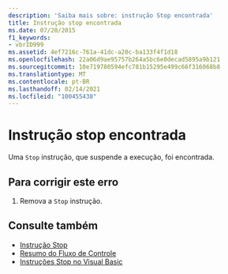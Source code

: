 ```yaml
---
description: 'Saiba mais sobre: instrução Stop encontrada'
title: Instrução stop encontrada
ms.date: 07/20/2015
f1_keywords:
- vbrID999
ms.assetid: 4ef7216c-761a-41dc-a20c-ba133f4f1d18
ms.openlocfilehash: 22a06d9ae95757b264a5bc6e0decad5895a9b121
ms.sourcegitcommit: 10e719780594efc781b15295e499c66f316068b8
ms.translationtype: MT
ms.contentlocale: pt-BR
ms.lasthandoff: 02/14/2021
ms.locfileid: "100455438"
---
```

# <a name="stop-statement-encountered"></a>Instrução stop encontrada

Uma `Stop` instrução, que suspende a execução, foi encontrada.  
  
## <a name="to-correct-this-error"></a>Para corrigir este erro  
  
1. Remova a `Stop` instrução.  
  
## <a name="see-also"></a>Consulte também

- [Instrução Stop](../language-reference/statements/stop-statement.md)
- [Resumo do Fluxo de Controle](../language-reference/keywords/control-flow-summary.md)
- [Instruções Stop no Visual Basic](/visualstudio/debugger/stop-statements-in-visual-basic)
